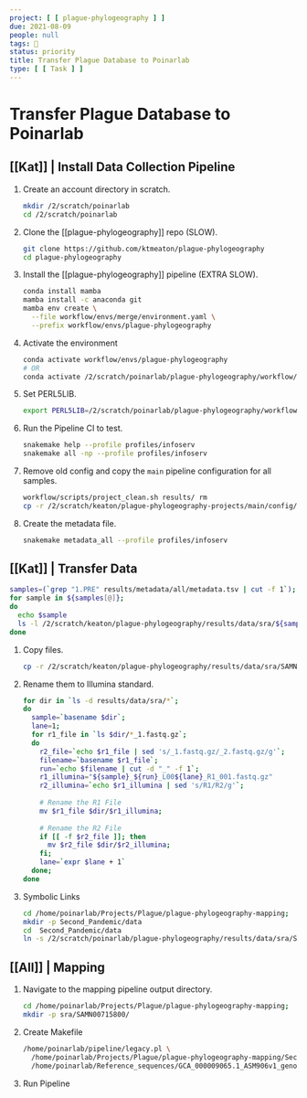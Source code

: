 ```yaml
---
project: [ [ plague-phylogeography ] ]
due: 2021-08-09
people: null
tags: 🧨
status: priority
title: Transfer Plague Database to Poinarlab
type: [ [ Task ] ]
---
```


# Transfer Plague Database to Poinarlab

## [[Kat]] | Install Data Collection Pipeline

1. Create an account directory in scratch.
	```bash
	mkdir /2/scratch/poinarlab
	cd /2/scratch/poinarlab
	```
1. Clone the [[plague-phylogeography]] repo (SLOW).
	```bash
	git clone https://github.com/ktmeaton/plague-phylogeography
	cd plague-phylogeography
	```
1. Install the [[plague-phylogeography]] pipeline (EXTRA SLOW).
	```bash
	conda install mamba
	mamba install -c anaconda git
	mamba env create \
	  --file workflow/envs/merge/environment.yaml \
	  --prefix workflow/envs/plague-phylogeography
	```
1. Activate the environment
	```bash
	conda activate workflow/envs/plague-phylogeography
	# OR
	conda activate /2/scratch/poinarlab/plague-phylogeography/workflow/envs/plague-phylogeography
	```
1. Set PERL5LIB.
	```bash
	export PERL5LIB=/2/scratch/poinarlab/plague-phylogeography/workflow/envs/plague-phylogeography/lib/site_perl/5.26.2/:$PERL5LIB
	```
1. Run the Pipeline CI to test.
	```bash
	snakemake help --profile profiles/infoserv
	snakemake all -np --profile profiles/infoserv
	```
1. Remove old config and copy the `main` pipeline configuration for all samples.
	```bash
	workflow/scripts/project_clean.sh results/ rm
	cp -r /2/scratch/keaton/plague-phylogeography-projects/main/config/ results/
	```
1. Create the metadata file.
	```bash
	snakemake metadata_all --profile profiles/infoserv
	```

## [[Kat]] | Transfer Data

```bash
samples=(`grep "1.PRE" results/metadata/all/metadata.tsv | cut -f 1`);
for sample in ${samples[@]};
do
  echo $sample
  ls -l /2/scratch/keaton/plague-phylogeography/results/data/sra/${sample}
done
```

1. Copy files.
	```bash
	cp -r /2/scratch/keaton/plague-phylogeography/results/data/sra/SAMN00715800/ results/data/sra/;
	```
1. Rename them to Illumina standard.
	```bash
	for dir in `ls -d results/data/sra/*`;
	do
	  sample=`basename $dir`;
	  lane=1;
	  for r1_file in `ls $dir/*_1.fastq.gz`;
	  do
		r2_file=`echo $r1_file | sed 's/_1.fastq.gz/_2.fastq.gz/g'`;	  
	    filename=`basename $r1_file`;
		run=`echo $filename | cut -d "_" -f 1`;
	    r1_illumina="${sample}_${run}_L00${lane}_R1_001.fastq.gz"
		r2_illumina=`echo $r1_illumina | sed 's/R1/R2/g'`;
		
		# Rename the R1 File
		mv $r1_file $dir/$r1_illumina;
		
		# Rename the R2 File
		if [[ -f $r2_file ]]; then
		  mv $r2_file $dir/$r2_illumina;
		fi;
	    lane=`expr $lane + 1`		
	  done;
	done

	```

1. Symbolic Links
	```bash
	cd /home/poinarlab/Projects/Plague/plague-phylogeography-mapping;
	mkdir -p Second_Pandemic/data
	cd  Second_Pandemic/data
	ln -s /2/scratch/poinarlab/plague-phylogeography/results/data/sra/SAMN00715800 Sample_SAMN00715800
	```

## [[All]] | Mapping



1. Navigate to the mapping pipeline output directory.
	```bash
	cd /home/poinarlab/Projects/Plague/plague-phylogeography-mapping;
	mkdir -p sra/SAMN00715800/
	```
1. Create Makefile
	```bash
	/home/poinarlab/pipeline/legacy.pl \
	  /home/poinarlab/Projects/Plague/plague-phylogeography-mapping/Second_Pandemic/data \
	  /home/poinarlab/Reference_sequences/GCA_000009065.1_ASM906v1_genomic.fna > Second_Pandemic.mk
	```
1. Run Pipeline
	```bash
	```
